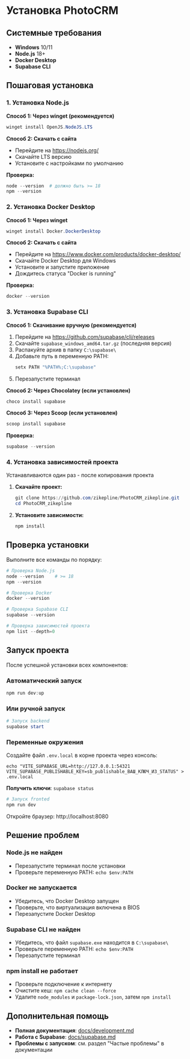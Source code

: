 # Установка PhotoCRM

## Системные требования

- **Windows** 10/11
- **Node.js** 18+ 
- **Docker Desktop**
- **Supabase CLI**

## Пошаговая установка

### 1. Установка Node.js

**Способ 1: Через winget (рекомендуется)**
```powershell
winget install OpenJS.NodeJS.LTS
```

**Способ 2: Скачать с сайта**
- Перейдите на https://nodejs.org/
- Скачайте LTS версию
- Установите с настройками по умолчанию

**Проверка:**
```powershell
node --version  # должно быть >= 18
npm --version
```

### 2. Установка Docker Desktop

**Способ 1: Через winget**
```powershell
winget install Docker.DockerDesktop
```

**Способ 2: Скачать с сайта**
- Перейдите на https://www.docker.com/products/docker-desktop/
- Скачайте Docker Desktop для Windows
- Установите и запустите приложение
- Дождитесь статуса "Docker is running"

**Проверка:**
```powershell
docker --version
```

### 3. Установка Supabase CLI

**Способ 1: Скачивание вручную (рекомендуется)**

1. Перейдите на https://github.com/supabase/cli/releases
2. Скачайте `supabase_windows_amd64.tar.gz` (последняя версия)
3. Распакуйте архив в папку `C:\supabase\`
4. Добавьте путь в переменную PATH:
   ```powershell
   setx PATH "%PATH%;C:\supabase"
   ```
5. Перезапустите терминал

**Способ 2: Через Chocolatey (если установлен)**
```powershell
choco install supabase
```

**Способ 3: Через Scoop (если установлен)**
```powershell
scoop install supabase
```

**Проверка:**
```powershell
supabase --version
```

### 4. Установка зависимостей проекта
Устанавливаются один раз - после копирования проекта

1. **Скачайте проект:**
    ```powershell
   git clone https://github.com/zikepline/PhotoCRM_zikepline.git
   cd PhotoCRM_zikepline
   ```

2. **Установите зависимости:**
   ```powershell
   npm install
   ```

## Проверка установки

Выполните все команды по порядку:

```powershell
# Проверка Node.js
node --version    # >= 18
npm --version

# Проверка Docker
docker --version

# Проверка Supabase CLI
supabase --version

# Проверка зависимостей проекта
npm list --depth=0
```

## Запуск проекта

После успешной установки всех компонентов:

### Автоматический запуск
```powershell
npm run dev:up
```

### Или ручной запуск
   ```powershell
   # Запуск backend
   supabase start
   ```
   
   ### Переменные окружения
   
   Создайте файл `.env.local` в корне проекта через консоль:
   ```
   echo "VITE_SUPABASE_URL=http://127.0.0.1:54321
   VITE_SUPABASE_PUBLISHABLE_KEY=sb_publishable_ВАШ_КЛЮЧ_ИЗ_STATUS" > .env.local
   ```
   
   **Получить ключи**: `supabase status`
   
   ```powershell
   # Запуск fronted
   npm run dev
   ```                              

Откройте браузер: http://localhost:8080

## Решение проблем

### Node.js не найден
- Перезапустите терминал после установки
- Проверьте переменную PATH: `echo $env:PATH`

### Docker не запускается
- Убедитесь, что Docker Desktop запущен
- Проверьте, что виртуализация включена в BIOS
- Перезапустите Docker Desktop

### Supabase CLI не найден
- Убедитесь, что файл `supabase.exe` находится в `C:\supabase\`
- Проверьте переменную PATH: `echo $env:PATH`
- Перезапустите терминал

### npm install не работает
- Проверьте подключение к интернету
- Очистите кеш: `npm cache clean --force`
- Удалите `node_modules` и `package-lock.json`, затем `npm install`

## Дополнительная помощь

- **Полная документация**: [docs/development.md](docs/development.md)
- **Работа с Supabase**: [docs/supabase.md](docs/supabase.md)
- **Проблемы с запуском**: см. раздел "Частые проблемы" в документации
